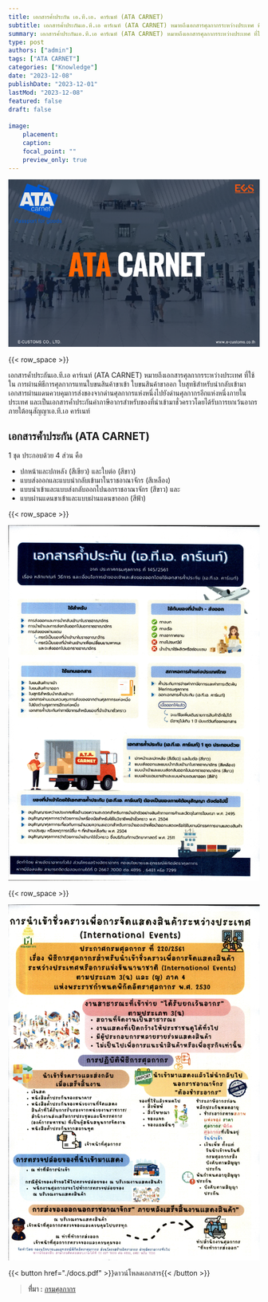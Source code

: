 ```yaml
---
title: เอกสารค้ำประกัน เอ.ที.เอ. คาร์เนท์ (ATA CARNET)
subtitle: เอกสารค้ำประกันเอ.ที.เอ คาร์เนท์ (ATA CARNET) หมายถึงเอกสารศุลกากรระหว่างประเทศ ที่ใช้ใน การผ่านพิธีการศุลกากรแทนใบขนสินค้าขาเข้า ใบขนสินค้าขาออก ใบสุทธิสำหรับนำกลับเข้ามา เอกสารผ่านแดนควบคุมการส่งของจากด่านศุลกากรแห่งหนึ่งไปยังด่านศุลกากรอีกแห่งหนึ่งภายในประเทศ และเป็นเอกสารค้ำประกันค่าภาษีอากรสำหรับของที่นำเข้ามาชั่วคราวโดยได้รับการยกเว้นอากรภายใต้อนุสัญญาเอ.ที.เอ คาร์เนท์
summary: เอกสารค้ำประกันเอ.ที.เอ คาร์เนท์ (ATA CARNET) หมายถึงเอกสารศุลกากรระหว่างประเทศ ที่ใช้ใน การผ่านพิธีการศุลกากรแทนใบขนสินค้าขาเข้า ใบขนสินค้าขาออก ใบสุทธิสำหรับนำกลับเข้ามา เอกสารผ่านแดนควบคุมการส่งของจากด่านศุลกากรแห่งหนึ่งไปยังด่านศุลกากรอีกแห่งหนึ่งภายในประเทศ และเป็นเอกสารค้ำประกันค่าภาษีอากรสำหรับของที่นำเข้ามาชั่วคราวโดยได้รับการยกเว้นอากรภายใต้อนุสัญญาเอ.ที.เอ คาร์เนท์
type: post
authors: ["admin"]
tags: ["ATA CARNET"]
categories: ["Knowledge"]
date: "2023-12-08"
publishDate: "2023-12-01"
lastMod: "2023-12-08"
featured: false
draft: false

image:
    placement:
    caption: 
    focal_point: ""
    preview_only: true
---
```


![](featured.png)

{{< row_space >}}

เอกสารค้ำประกันเอ.ที.เอ คาร์เนท์ (ATA CARNET) หมายถึงเอกสารศุลกากรระหว่างประเทศ ที่ใช้ใน การผ่านพิธีการศุลกากรแทนใบขนสินค้าขาเข้า ใบขนสินค้าขาออก ใบสุทธิสำหรับนำกลับเข้ามา เอกสารผ่านแดนควบคุมการส่งของจากด่านศุลกากรแห่งหนึ่งไปยังด่านศุลกากรอีกแห่งหนึ่งภายในประเทศ และเป็นเอกสารค้ำประกันค่าภาษีอากรสำหรับของที่นำเข้ามาชั่วคราวโดยได้รับการยกเว้นอากรภายใต้อนุสัญญาเอ.ที.เอ คาร์เนท์

## เอกสารค้ำประกัน (ATA CARNET) 
1 ชุด ประกอบด้วย 4 ส่วน คือ

- ปกหน้าและปกหลัง (สีเขียว) และใบต่อ (สีขาว)
- แบบส่งออกและแบบนำกลับเข้ามาในราชอาณาจักร (สีเหลือง)
- แบบนำเข้าและแบบส่งกลับออกไปนอกราชอาณาจักร (สีขาว) และ
- แบบผ่านแดนขาเข้าและแบบผ่านแดนขาออก (สีฟ้า)

{{< row_space >}}

![](./img/docspng_Page1.png)

{{< row_space >}}

![](./img/docspng_Page2.png)

{{< button href="./docs.pdf" >}}ดาวน์โหลดเอกสาร{{< /button >}}

> **ที่มา :** [กรมศุลกากร](https://www.customs.go.th/cont_strc_simple_with_date.php?current_id=14232932414d505f46464a4f464a4f)  

